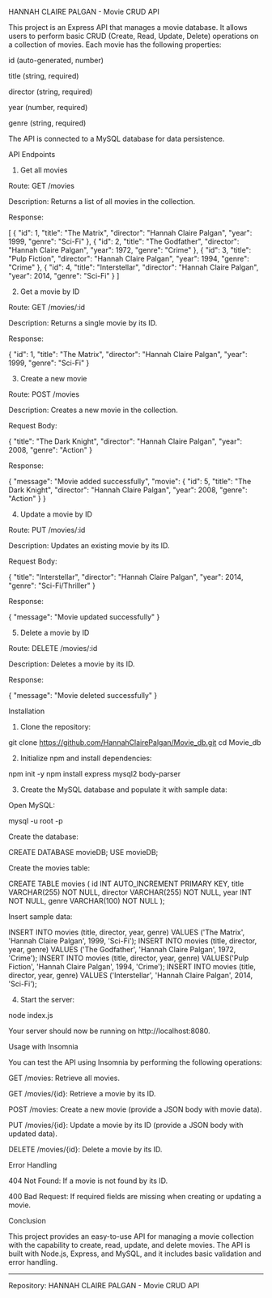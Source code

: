 

HANNAH CLAIRE PALGAN - Movie CRUD API

This project is an Express API that manages a movie database. It allows users to perform basic CRUD (Create, Read, Update, Delete) operations on a collection of movies. Each movie has the following properties:

id (auto-generated, number)

title (string, required)

director (string, required)

year (number, required)

genre (string, required)

The API is connected to a MySQL database for data persistence.

API Endpoints

1. Get all movies



Route: GET /movies

Description: Returns a list of all movies in the collection.

Response:


[
  {
    "id": 1,
    "title": "The Matrix",
    "director": "Hannah Claire Palgan",
    "year": 1999,
    "genre": "Sci-Fi"
  },
  {
    "id": 2,
    "title": "The Godfather",
    "director": "Hannah Claire Palgan",
    "year": 1972,
    "genre": "Crime"
  },
  {
    "id": 3,
    "title": "Pulp Fiction",
    "director": "Hannah Claire Palgan",
    "year": 1994,
    "genre": "Crime"
  },
  {
    "id": 4,
    "title": "Interstellar",
    "director": "Hannah Claire Palgan",
    "year": 2014,
    "genre": "Sci-Fi"
  }
]

2. Get a movie by ID



Route: GET /movies/:id

Description: Returns a single movie by its ID.

Response:


{
  "id": 1,
  "title": "The Matrix",
  "director": "Hannah Claire Palgan",
  "year": 1999,
  "genre": "Sci-Fi"
}

3. Create a new movie



Route: POST /movies

Description: Creates a new movie in the collection.

Request Body:


{
  "title": "The Dark Knight",
  "director": "Hannah Claire Palgan",
  "year": 2008,
  "genre": "Action"
}

Response:


{
  "message": "Movie added successfully",
  "movie": {
    "id": 5,
    "title": "The Dark Knight",
    "director": "Hannah Claire Palgan",
    "year": 2008,
    "genre": "Action"
  }
}

4. Update a movie by ID



Route: PUT /movies/:id

Description: Updates an existing movie by its ID.

Request Body:


{
  "title": "Interstellar",
  "director": "Hannah Claire Palgan",
  "year": 2014,
  "genre": "Sci-Fi/Thriller"
}

Response:


{
  "message": "Movie updated successfully"
}

5. Delete a movie by ID



Route: DELETE /movies/:id

Description: Deletes a movie by its ID.

Response:


{
  "message": "Movie deleted successfully"
}

Installation

1. Clone the repository:



git clone https://github.com/HannahClairePalgan/Movie_db.git
cd Movie_db

2. Initialize npm and install dependencies:



npm init -y
npm install express mysql2 body-parser

3. Create the MySQL database and populate it with sample data:



Open MySQL:

mysql -u root -p

Create the database:

CREATE DATABASE movieDB;
USE movieDB;

Create the movies table:

CREATE TABLE movies (
  id INT AUTO_INCREMENT PRIMARY KEY,
  title VARCHAR(255) NOT NULL,
  director VARCHAR(255) NOT NULL,
  year INT NOT NULL,
  genre VARCHAR(100) NOT NULL
);

Insert sample data:

INSERT INTO movies (title, director, year, genre) VALUES ('The Matrix', 'Hannah Claire Palgan', 1999, 'Sci-Fi');
INSERT INTO movies (title, director, year, genre) VALUES ('The Godfather', 'Hannah Claire Palgan', 1972, 'Crime');
INSERT INTO movies (title, director, year, genre) VALUES('Pulp Fiction', 'Hannah Claire Palgan', 1994, 'Crime');
INSERT INTO movies (title, director, year, genre) VALUES ('Interstellar', 'Hannah Claire Palgan', 2014, 'Sci-Fi');

4. Start the server:



node index.js

Your server should now be running on http://localhost:8080.

Usage with Insomnia

You can test the API using Insomnia by performing the following operations:

GET /movies: Retrieve all movies.

GET /movies/{id}: Retrieve a movie by its ID.

POST /movies: Create a new movie (provide a JSON body with movie data).

PUT /movies/{id}: Update a movie by its ID (provide a JSON body with updated data).

DELETE /movies/{id}: Delete a movie by its ID.


Error Handling

404 Not Found: If a movie is not found by its ID.

400 Bad Request: If required fields are missing when creating or updating a movie.


Conclusion

This project provides an easy-to-use API for managing a movie collection with the capability to create, read, update, and delete movies. The API is built with Node.js, Express, and MySQL, and it includes basic validation and error handling.


---

Repository: HANNAH CLAIRE PALGAN - Movie CRUD API

